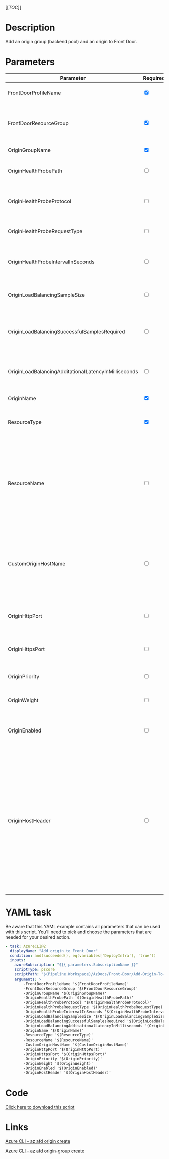 [[_TOC_]]

# Description

Add an origin group (backend pool) and an origin to Front Door.

# Parameters

| Parameter                                            | Required                        | Example Value                     | Description                                                                                                                                                                                                                                                             |
| ---------------------------------------------------- | ------------------------------- | --------------------------------- | ----------------------------------------------------------------------------------------------------------------------------------------------------------------------------------------------------------------------------------------------------------------------- |
| FrontDoorProfileName                                 | <input type="checkbox" checked> | `azurefrontdoorprofile`           | The name of the Front Door profile                                                                                                                                                                                                                                      |
| FrontDoorResourceGroup                               | <input type="checkbox" checked> | `rg-$(Release.EnvironmentName)`   | The name of the resourcegroup the Front Door Profile resides in.                                                                                                                                                                                                        |
| OriginGroupName                                      | <input type="checkbox" checked> | `myorigingroup`                   | The origin group name.                                                                                                                                                                                                                                                  |
| OriginHealthProbePath                                | <input type="checkbox">         | `/health`                         | The health probe path of the origin. Defaults to `/`.                                                                                                                                                                                                                   |
| OriginHealthProbeProtocol                            | <input type="checkbox">         | `Http`/`Https`/ `NotSet`          | The health probe protocol of your origin. Defaults to `Https`.                                                                                                                                                                                                          |
| OriginHealthProbeRequestType                         | <input type="checkbox">         | `GET`/ `HEAD`/ `NotSet`           | The health probe request type. Defaults to `GET`.                                                                                                                                                                                                                       |
| OriginHealthProbeIntervalInSeconds                   | <input type="checkbox">         | `100`                             | The health probe interval in seconds. Defaults to `100`.                                                                                                                                                                                                                |
| OriginLoadBalancingSampleSize                        | <input type="checkbox">         | `4`                               | The load balancing sample size of the origin. Defaults to `4`.                                                                                                                                                                                                          |
| OriginLoadBalancingSuccessfulSamplesRequired         | <input type="checkbox">         | `3`                               | The load balancing successful samples that are required. Defaults to `3`.                                                                                                                                                                                               |
| OriginLoadBalancingAdditationalLatencyInMilliseconds | <input type="checkbox">         | `50`                              | The load balancing additational latency in milliseconds. Defaults to `50`.                                                                                                                                                                                              |
| OriginName                                           | <input type="checkbox" checked> | `myorigin`                        | The name of the origin.                                                                                                                                                                                                                                                 |
| ResourceType                                         | <input type="checkbox" checked> | `webapp`/ `functionapp`/ `custom` | The resource type of the backend you want to add to the origin.                                                                                                                                                                                                         |
| ResourceName                                         | <input type="checkbox">         | `mywebapp`                        | The name of the resource you want to add to the origin. When choosing `webapp` or `functionapp` as ResourceType, this is required and it is the resource name.                                                                                                          |
| CustomOriginHostName                                 | <input type="checkbox">         | `10.12.13.4`                      | The custom origin host name you want to add to the origin. When choosing `custom` as ResourceType, this field is required.                                                                                                                                              |
| OriginHttpPort                                       | <input type="checkbox">         | `80`                              | The Http Port the origin should use. Defaults to port `80`.                                                                                                                                                                                                             |
| OriginHttpsPort                                      | <input type="checkbox">         | `443`                             | The Https Port the origin should use. Defaults to port `443`.                                                                                                                                                                                                           |
| OriginPriority                                       | <input type="checkbox">         | `1`                               | The priority of the origin. Defaults to `1`.                                                                                                                                                                                                                            |
| OriginWeight                                         | <input type="checkbox">         | `1000`                            | The weight of the origin. Defaults to `1000`.                                                                                                                                                                                                                           |
| OriginEnabled                                        | <input type="checkbox">         | `Enabled`/ `Disabled`             | Determines if the origin is enabled. Defaults to `Enabled`.                                                                                                                                                                                                             |
| OriginHostHeader                                     | <input type="checkbox">         | `{webapp}.azurewebsites.net`      | The Host header to send for requests to this origin. If you leave this blank, the request hostname determines this value. Azure CDN origins, such as Web Apps, Blob Storage, and Cloud Services require this host header value to match the origin hostname by default. |

# YAML task

Be aware that this YAML example contains all parameters that can be used with this script. You'll need to pick and choose the parameters that are needed for your desired action.

```yaml
- task: AzureCLI@2
  displayName: "Add origin to Front Door"
  condition: and(succeeded(), eq(variables['DeployInfra'], 'true'))
  inputs:
    azureSubscription: "${{ parameters.SubscriptionName }}"
    scriptType: pscore
    scriptPath: "$(Pipeline.Workspace)/AzDocs/Front-Door/Add-Origin-To-Front-Door.ps1"
    arguments: >
        -FrontDoorProfileName '$(FrontDoorProfileName)'
        -FrontDoorResourceGroup '$(FrontDoorResourceGroup)'
        -OriginGroupName '$(OriginGroupName)'
        -OriginHealthProbePath '$(OriginHealthProbePath)'
        -OriginHealthProbeProtocol '$(OriginHealthProbeProtocol)'
        -OriginHealthProbeRequestType '$(OriginHealthProbeRequestType)'
        -OriginHealthProbeIntervalInSeconds '$(OriginHealthProbeIntervalInSeconds)'
        -OriginLoadBalancingSampleSize '$(OriginLoadBalancingSampleSize)'
        -OriginLoadBalancingSuccessfulSamplesRequired '$(OriginLoadBalancingSuccessfulSamplesRequired)'
        -OriginLoadBalancingAdditationalLatencyInMilliseconds '(OriginLoadBalancingAdditationalLatencyInMilliseconds)'
        -OriginName '$(OriginName)'
        -ResourceType '$(ResourceType)'
        -ResourceName '$(ResourceName)'
        -CustomOriginHostName '$(CustomOriginHostName)'
        -OriginHttpPort '$(OriginHttpPort)'
        -OriginHttpsPort '$(OriginHttpsPort)'
        -OriginPriority '$(OriginPriority)'
        -OriginWeight '$(OriginWeight)'
        -OriginEnabled '$(OriginEnabled)'
        -OriginHostHeader '$(OriginHostHeader)'
```

# Code

[Click here to download this script](../../../../src/Front-Door/Add-Origin-To-Front-Door.ps1)

# Links

[Azure CLI - az afd origin create](https://docs.microsoft.com/en-us/cli/azure/afd/origin?view=azure-cli-latest#az-afd-origin-create)

[Azure CLI - az afd origin-group create](https://docs.microsoft.com/en-us/cli/azure/afd/origin-group?view=azure-cli-latest#az-afd-origin-group-create)